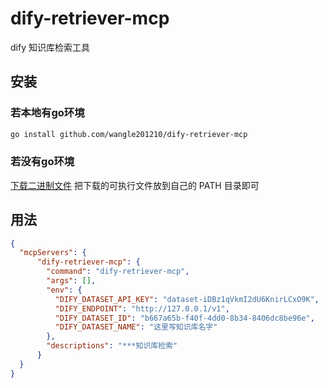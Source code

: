 # dify-retriever-mcp
dify 知识库检索工具

## 安装
### 若本地有go环境
```bash
go install github.com/wangle201210/dify-retriever-mcp
```
### 若没有go环境
[下载二进制文件](https://github.com/wangle201210/dify-retriever-mcp/releases/latest)
把下载的可执行文件放到自己的 PATH 目录即可


## 用法
```json
{
  "mcpServers": {
      "dify-retriever-mcp": {
        "command": "dify-retriever-mcp",
        "args": [],
        "env": {
          "DIFY_DATASET_API_KEY": "dataset-iDBz1qVkmI2dU6KnirLCxO9K",
          "DIFY_ENDPOINT": "http://127.0.0.1/v1",
          "DIFY_DATASET_ID": "b667a65b-f40f-4dd0-8b34-8406dc8be96e",
          "DIFY_DATASET_NAME": "这里写知识库名字"
        },
        "descriptions": "***知识库检索"
      }
  } 
}
```
